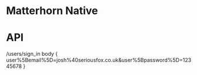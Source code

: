 # Matterhorn Native


# API
/users/sign_in
body {
  user%5Bemail%5D=josh%40seriousfox.co.uk&user%5Bpassword%5D=12345678
}

